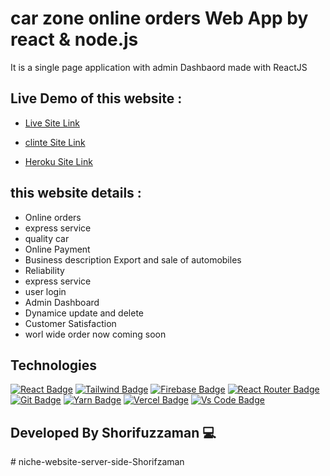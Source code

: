 # car zone online orders Web App by react & node.js


It is a single page application with admin Dashbaord made with ReactJS

## Live Demo of this website :

- [Live Site Link](https://carzone-benz.web.app/)

- [clinte Site Link](https://github.com/programming-hero-web-course-4/niche-website-client-side-Shorifzaman/)

- [Heroku Site Link](https://powerful-taiga-35420.herokuapp.com/users)


##  this website details :

- Online orders
- express service
- quality car
- Online Payment
- Business description Export and sale of automobiles
- Reliability
- express service
- user login
- Admin Dashboard
- Dynamice update and delete
- Customer Satisfaction
- worl wide order now coming soon

## Technologies

[![React Badge](https://img.shields.io/badge/React-20232A?style=for-the-badge&logo=react&logoColor=61DAFB)](https://github.com/shorifzaman)
[![Tailwind Badge](https://img.shields.io/badge/Tailwind_CSS-38B2AC?style=for-the-badge&logo=tailwind-css&logoColor=white)](https://github.com/shorifzaman)
[![Firebase Badge](https://img.shields.io/badge/Firebase-FFCB2B?style=for-the-badge&logo=firebase&logoColor=white)](https://github.com/shorifzaman)
[![React Router Badge](https://img.shields.io/badge/React_Router-CA4245?style=for-the-badge&logo=react-router&logoColor=white)](https://github.com/shorifzaman)
[![Git Badge](https://img.shields.io/badge/git-f34f29?style=for-the-badge&logo=git&logoColor=white)](https://github.com/shorifzaman)
[![Yarn Badge](https://img.shields.io/badge/yarn-0078D6?style=for-the-badge&logo=yarn&logoColor=white)](https://github.com/shorifzaman)
[![Vercel Badge](https://img.shields.io/badge/vercel-000?style=for-the-badge&logo=vercel&logoColor=white)](https://github.com/shorifzaman)
[![Vs Code Badge](https://img.shields.io/badge/Visual_Studio_Code-0078D6?style=for-the-badge&logo=visualstudiocode&logoColor=white)](https://github.com/shorifzaman)

##  Developed By Shorifuzzaman 💻
#   n i c h e - w e b s i t e - s e r v e r - s i d e - S h o r i f z a m a n 
 
 
